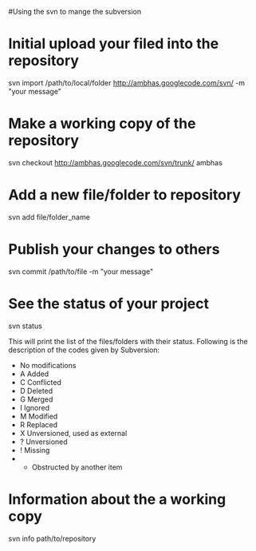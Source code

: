 #Using the svn to mange the subversion

# Initial upload your filed into the repository #

svn import /path/to/local/folder http://ambhas.googlecode.com/svn/ -m "your message"

# Make a working copy of the repository #
svn checkout http://ambhas.googlecode.com/svn/trunk/ ambhas

# Add a new file/folder to repository #
svn add file/folder\_name

# Publish your changes to others #
svn commit /path/to/file -m "your message"

# See the status of your project #
svn status

This will print the list of the files/folders with their status. Following is the description of the codes given by Subversion:
  * No modifications
  * A Added
  * C Conflicted
  * D Deleted
  * G Merged
  * I Ignored
  * M Modified
  * R Replaced
  * X Unversioned, used as external
  * ? Unversioned
  * ! Missing
  * - Obstructed by another item

# Information about the a working copy #
svn info path/to/repository